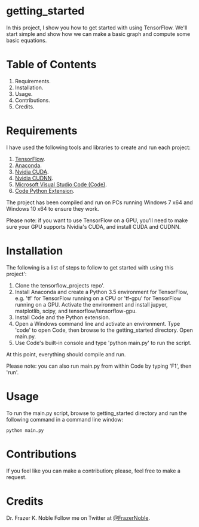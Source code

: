 # getting_started

In this project, I show you how to get started with using TensorFlow. We'll start simple and show how we can make a basic graph and compute some basic equations.

# Table of Contents

1. Requirements.
1. Installation.
1. Usage.
1. Contributions.
1. Credits.

# Requirements


I have used the following tools and libraries to create and run each project:

1. [TensorFlow](https://www.tensorflow.org/).
1. [Anaconda](https://www.continuum.io/).
1. [Nvidia CUDA](https://developer.nvidia.com/cuda-zone).
1. [Nvidia CUDNN](https://developer.nvidia.com/cudnn).
1. [Microsoft Visual Studio Code (Code)](https://code.visualstudio.com/).
1. [Code Python Extension](https://marketplace.visualstudio.com/items?itemName=donjayamanne.python).

The project has been compiled and run on PCs running Windows 7 x64 and Windows 10 x64 to ensure they work.

Please note: if you want to use TensorFlow on a GPU, you'll need to make sure your GPU supports Nvidia's CUDA, and install CUDA and CUDNN.

# Installation

The following is a list of steps to follow to get started with using this project':

1. Clone the tensorflow_projects repo'.
1. Install Anaconda and create a Python 3.5 environment for TensorFlow, e.g. 'tf' for TensorFlow running on a CPU or 'tf-gpu' for TensorFlow running on a GPU. Activate the environment and install jupyer, matplotlib, scipy, and tensorflow/tensorflow-gpu.
1. Install Code and the Python extension. 
1. Open a Windows command line and activate an environment. Type 'code' to open Code, then browse to the getting_started directory. Open main.py.
1. Use Code's built-in console and type 'python main.py' to run the script.

At this point, everything should compile and run.

Please note: you can also run main.py from within Code by typing 'F1', then 'run'.

# Usage 

To run the main.py script, browse to getting_started directory and run the following command in a command line window:

    python main.py

# Contributions

If you feel like you can make a contribution; please, feel free to make a request.

# Credits

Dr. Frazer K. Noble 
Follow me on Twitter at [@FrazerNoble](https://twitter.com/FrazerNoble).

